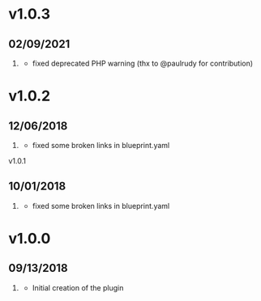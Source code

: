 # v1.0.3
##  02/09/2021
1. [](#improvement)
    * fixed deprecated PHP warning (thx to @paulrudy for contribution)

# v1.0.2
##  12/06/2018
1. [](#improvement)
    * fixed some broken links in blueprint.yaml

v1.0.1
##  10/01/2018
1. [](#improvement)
    * fixed some broken links in blueprint.yaml
    
# v1.0.0
##  09/13/2018

1. [](#new)
    * Initial creation of the plugin
